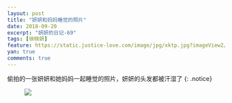 ```yaml
---
layout: post
title: "妍妍和妈妈睡觉的照片"
date: 2018-09-20
excerpt: "妍妍的日记-69"
tags: [徐晓妍]
feature: https://static.justice-love.com/image/jpg/xktp.jpg?imageView2/1/w/1200/h/500
yan: true
comments: true
---
```

偷拍的一张妍妍和她妈妈一起睡觉的照片，妍妍的头发都被汗湿了
{: .notice}
<figure>
    <img src="{{ site.staticUrl }}/yanyan/image/shuijiaozhao.jpg?imageMogr2/auto-orient" />
</figure>
